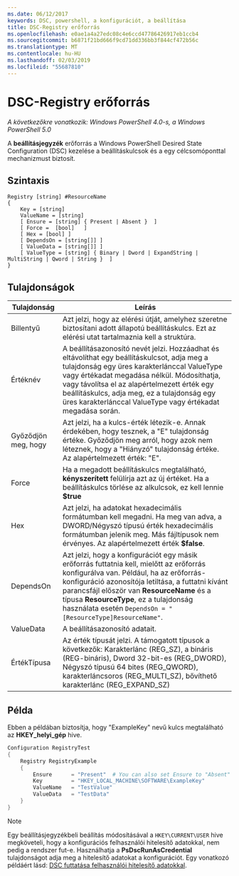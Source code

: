 ```yaml
---
ms.date: 06/12/2017
keywords: DSC, powershell, a konfigurációt, a beállítása
title: DSC-Registry erőforrás
ms.openlocfilehash: e0ae1a4a27edc08c4e6ccd47786426917eb1ccb4
ms.sourcegitcommit: b6871f21bd666f9cd71dd336bb3f844cf472b56c
ms.translationtype: MT
ms.contentlocale: hu-HU
ms.lasthandoff: 02/03/2019
ms.locfileid: "55687810"
---
```

# <a name="dsc-registry-resource"></a>DSC-Registry erőforrás

_A következőkre vonatkozik: Windows PowerShell 4.0-s, a Windows PowerShell 5.0_

A **beállításjegyzék** erőforrás a Windows PowerShell Desired State Configuration (DSC) kezelése a beállításkulcsok és a egy célcsomóponttal mechanizmust biztosít.

## <a name="syntax"></a>Szintaxis

```
Registry [string] #ResourceName
{
    Key = [string]
    ValueName = [string]
    [ Ensure = [string] { Present | Absent }  ]
    [ Force =  [bool]   ]
    [ Hex = [bool] ]
    [ DependsOn = [string[]] ]
    [ ValueData = [string[]] ]
    [ ValueType = [string] { Binary | Dword | ExpandString | MultiString | Qword | String }  ]
}
```

## <a name="properties"></a>Tulajdonságok

| Tulajdonság | Leírás |
| --- | --- |
| Billentyű| Azt jelzi, hogy az elérési útját, amelyhez szeretne biztosítani adott állapotú beállításkulcs. Ezt az elérési utat tartalmaznia kell a struktúra.|
| Értéknév| A beállításazonosító nevét jelzi. Hozzáadhat és eltávolíthat egy beállításkulcsot, adja meg a tulajdonság egy üres karakterlánccal ValueType vagy értékadat megadása nélkül. Módosíthatja, vagy távolítsa el az alapértelmezett érték egy beállításkulcs, adja meg, ez a tulajdonság egy üres karakterlánccal ValueType vagy értékadat megadása során.|
| Győződjön meg, hogy| Azt jelzi, ha a kulcs-érték létezik-e. Annak érdekében, hogy tesznek, a "E" tulajdonság értéke. Győződjön meg arról, hogy azok nem léteznek, hogy a "Hiányzó" tulajdonság értéke. Az alapértelmezett érték: "E".|
| Force| Ha a megadott beállításkulcs megtalálható, **kényszerített** felülírja azt az új értéket. Ha a beállításkulcs törlése az alkulcsok, ez kell lennie **$true** |
| Hex| Azt jelzi, ha adatokat hexadecimális formátumban kell megadni. Ha meg van adva, a DWORD/Négyszó típusú érték hexadecimális formátumban jelenik meg. Más fájltípusok nem érvényes. Az alapértelmezett érték **$false**.|
| DependsOn| Azt jelzi, hogy a konfigurációt egy másik erőforrás futtatnia kell, mielőtt az erőforrás konfigurálva van. Például, ha az erőforrás-konfiguráció azonosítója letiltása, a futtatni kívánt parancsfájl először van **ResourceName** és a típusa **ResourceType**, ez a tulajdonság használata esetén `DependsOn = "[ResourceType]ResourceName"`.|
| ValueData| A beállításazonosító adatait.|
| ÉrtékTípusa| Az érték típusát jelzi. A támogatott típusok a következők: Karakterlánc (REG_SZ), a bináris (REG-bináris), Dword 32-bit-es (REG_DWORD), Négyszó típusú 64 bites (REG_QWORD), karakterláncsoros (REG_MULTI_SZ), bővíthető karakterlánc (REG_EXPAND_SZ) |

## <a name="example"></a>Példa

Ebben a példában biztosítja, hogy "ExampleKey" nevű kulcs megtalálható az **HKEY\_helyi\_gép** hive.

```powershell
Configuration RegistryTest
{
    Registry RegistryExample
    {
        Ensure      = "Present"  # You can also set Ensure to "Absent"
        Key         = "HKEY_LOCAL_MACHINE\SOFTWARE\ExampleKey"
        ValueName   = "TestValue"
        ValueData   = "TestData"
    }
}
```

> [!NOTE]
> Egy beállításjegyzékbeli beállítás módosításával a `HKEY\CURRENT\USER` hive megköveteli, hogy a konfigurációs felhasználói hitelesítő adatokkal, nem pedig a rendszer fut-e. Használhatja a **PsDscRunAsCredential** tulajdonságot adja meg a hitelesítő adatokat a konfigurációt. Egy vonatkozó példáért lásd: [DSC futtatása felhasználói hitelesítő adatokkal](../../../configurations/runAsUser.md).

